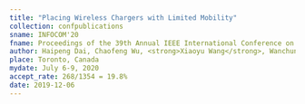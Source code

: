 ```yaml
---
title: "Placing Wireless Chargers with Limited Mobility"
collection: confpublications
sname: INFOCOM'20
fname: Proceedings of the 39th Annual IEEE International Conference on Computer Communications (INFOCOM)
author: Haipeng Dai, Chaofeng Wu, <strong>Xiaoyu Wang</strong>, Wanchun Dou, and Yunhuai Liu
place: Toronto, Canada
mydate: July 6-9, 2020
accept_rate: 268/1354 = 19.8%
date: 2019-12-06
---
```


<!--: 'http://cs.nju.edu.cn/daihp/dh/RULE-INFOCOM2019.pdf'-->
<!--plain: '/files/bib/plainRULE.html'
bibtex: '/files/bib/texRULE.txt'-->